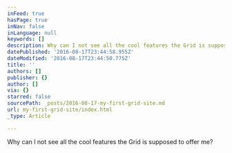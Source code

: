 ```yaml
---
inFeed: true
hasPage: true
inNav: false
inLanguage: null
keywords: []
description: Why can I not see all the cool features the Grid is supposed to offer me?
datePublished: '2016-08-17T23:44:58.955Z'
dateModified: '2016-08-17T23:44:50.775Z'
title: ''
authors: []
publisher: {}
author: []
via: {}
starred: false
sourcePath: _posts/2016-08-17-my-first-grid-site.md
url: my-first-grid-site/index.html
_type: Article

---
```

Why can I not see all the cool features the Grid is supposed to offer me?